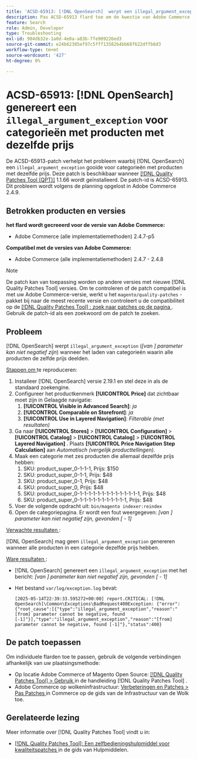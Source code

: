 ```yaml
---
title: 'ACSD-65913: [!DNL OpenSearch]  werpt een illegal_argument_exception voor categorieën met producten die de zelfde prijs hebben'
description: Pas ACSD-65913 flard toe om de kwestie van Adobe Commerce te bevestigen waar  [!DNL Opensearch]  een illegal_argument_exception ("[van] parameter niet negatief kan zijn") op de categorieën die alle producten met de zelfde prijs bevatten.
feature: Search
role: Admin, Developer
type: Troubleshooting
exl-id: 984db32e-1a0d-4e0a-a83b-7fe909226ed3
source-git-commit: e24b62305ef97c5fff13582b4bb68f622dffb6d3
workflow-type: tm+mt
source-wordcount: '427'
ht-degree: 0%

---
```


# ACSD-65913: [!DNL OpenSearch] genereert een `illegal_argument_exception` voor categorieën met producten met dezelfde prijs

De ACSD-65913-patch verhelpt het probleem waarbij [!DNL OpenSearch] een `illegal_argument_exception` gooide voor categorieën met producten met dezelfde prijs. Deze patch is beschikbaar wanneer [[!DNL Quality Patches Tool (QPT)]](/help/tools/quality-patches-tool/quality-patches-tool-to-self-serve-quality-patches.md) 1.1.66 wordt geïnstalleerd. De patch-id is ACSD-65913. Dit probleem wordt volgens de planning opgelost in Adobe Commerce 2.4.9.

## Betrokken producten en versies

**het flard wordt gecreeerd voor de versie van Adobe Commerce:**

* Adobe Commerce (alle implementatiemethoden) 2.4.7-p5

**Compatibel met de versies van Adobe Commerce:**

* Adobe Commerce (alle implementatiemethoden) 2.4.7 - 2.4.8

>[!NOTE]
>
>De patch kan van toepassing worden op andere versies met nieuwe [!DNL Quality Patches Tool] versies. Om te controleren of de patch compatibel is met uw Adobe Commerce-versie, werkt u het `magento/quality-patches` -pakket bij naar de meest recente versie en controleert u de compatibiliteit op de [[!DNL Quality Patches Tool] : zoek naar patches op de pagina ](https://experienceleague.adobe.com/tools/commerce-quality-patches/index.html?lang=nl-NL) . Gebruik de patch-id als een zoekwoord om de patch te zoeken.

## Probleem

[!DNL OpenSearch] werpt `illegal_argument_exception` (*[van ] parameter kan niet negatief zijn*) wanneer het laden van categorieën waarin alle producten de zelfde prijs deelden.

<u> Stappen om </u> te reproduceren:

1. Installeer [!DNL OpenSearch] versie 2.19.1 en stel deze in als de standaard zoekengine.
1. Configureer het productkenmerk **[!UICONTROL Price]** dat zichtbaar moet zijn in Gelaagde navigatie:
   1. **[!UICONTROL Visible in Advanced Search]**: *ja*
   1. **[!UICONTROL Comparable on Storefront]**: *ja*
   1. **[!UICONTROL Use in Layered Navigation]**: *Filterable (met resultaten)*
1. Ga naar **[!UICONTROL Stores]** > **[!UICONTROL Configuration]** > **[!UICONTROL Catalog]** > **[!UICONTROL Catalog]** > **[!UICONTROL Layered Navigation]** . Plaats **[!UICONTROL Price Navigation Step Calculation]** aan *Automatisch (vergelijk producttellingen)*.
1. Maak een categorie met zes producten die allemaal dezelfde prijs hebben:
   1. SKU: product_super_0-1-1-1, Prijs: $150
   1. SKU: product_super_0-1-1, Prijs: $48
   1. SKU: product_super_0-1, Prijs: $48
   1. SKU: product_super_0, Prijs: $48
   1. SKU: product_super_0-1-1-1-1-1-1-1-1-1-1-1-1-1-1, Prijs: $48
   1. SKU: product_super_0-1-1-1-1-1-1-1-1-1-1-1, Prijs: $48
1. Voer de volgende opdracht uit:
   `bin/magento indexer:reindex`
1. Open de categoriepagina. Er wordt een fout weergegeven:
   *[van ] parameter kan niet negatief zijn, gevonden [ - 1]*

<u> Verwachte resultaten </u>:

[!DNL OpenSearch] mag geen `illegal_argument_exception` genereren wanneer alle producten in een categorie dezelfde prijs hebben.

<u> Ware resultaten </u>:

* [!DNL OpenSearch] genereert een `illegal_argument_exception` met het bericht:
  *[van ] parameter kan niet negatief zijn, gevonden [ - 1]*

* Het bestand `var/log/exception.log` bevat:

  ```
  [2025-05-14T22:39:33.595272+00:00] report.CRITICAL: [!DNL OpenSearch]\Common\Exceptions\BadRequest400Exception: {"error":{"root_cause":[{"type":"illegal_argument_exception","reason":"[from] parameter cannot be negative, found [-1]"}],"type":"illegal_argument_exception","reason":"[from] parameter cannot be negative, found [-1]"},"status":400}
  ```

## De patch toepassen

Om individuele flarden toe te passen, gebruik de volgende verbindingen afhankelijk van uw plaatsingsmethode:

* Op locatie Adobe Commerce of Magento Open Source: [[!DNL Quality Patches Tool] > Gebruik ](/help/tools/quality-patches-tool/usage.md) in de handleiding [!DNL Quality Patches Tool] .
* Adobe Commerce op wolkeninfrastructuur: [ Verbeteringen en Patches > Pas Patches ](https://experienceleague.adobe.com/docs/commerce-cloud-service/user-guide/develop/upgrade/apply-patches.html?lang=nl-NL) in Commerce op de gids van de Infrastructuur van de Wolk toe.

## Gerelateerde lezing

Meer informatie over [!DNL Quality Patches Tool] vindt u in:

* [[!DNL Quality Patches Tool]: Een zelfbedieningshulpmiddel voor kwaliteitspatches ](/help/tools/quality-patches-tool/quality-patches-tool-to-self-serve-quality-patches.md) in de gids van Hulpmiddelen.
